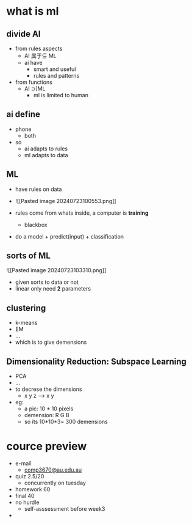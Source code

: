 # what is ml
## divide AI

- from rules aspects
	- AI 属于⊆ ML
	- ai have 
		- smart and useful
		- rules and patterns
- from functions
	- AI ⊃]ML
		- ml is limited to human

## ai define

- phone
	- both
- so 
	- ai adapts to rules
	- ml adapts to data

## ML
- have rules on data
- ![[Pasted image 20240723100553.png]]

- rules come from whats inside, a computer is **training** 
	- blackbox
- do a model + predict(input) + classification

## sorts of ML
![[Pasted image 20240723103310.png]]

- given sorts to data or not
- linear only need **2** parameters


## clustering
- k-means
- EM
- ...
- which is to give demensions

## Dimensionality Reduction: Subspace Learning
- PCA
- ...
- to decrese the dimensions
	- x y z --> x y
- eg:
	- a pic: 10 * 10 pixels
	- demension: R G B
	- so its 10\*10\*3= 300 demensions



# cource preview
- e-mail
	- comp3670@au.edu.au
- quiz  2.5/20
	- concurrently on tuesday
- homework 60
- final 40
- no hurdle
	- self-asssessment before week3
- 






